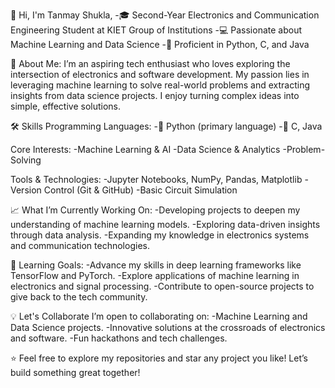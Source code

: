 
👋 Hi, I'm Tanmay Shukla,
-🎓 Second-Year Electronics and Communication Engineering Student at KIET Group of Institutions
-💻 Passionate about Machine Learning and Data Science
-🔧 Proficient in Python, C, and Java

🚀 About Me:
I’m an aspiring tech enthusiast who loves exploring the intersection of electronics and software development. 
My passion lies in leveraging machine learning to solve real-world problems and extracting insights from data science projects. 
I enjoy turning complex ideas into simple, effective solutions.

🛠️ Skills
Programming Languages:
-🐍 Python (primary language)
-🌟 C, Java

Core Interests:
-Machine Learning & AI
-Data Science & Analytics
-Problem-Solving

Tools & Technologies:
-Jupyter Notebooks, NumPy, Pandas, Matplotlib
-Version Control (Git & GitHub)
-Basic Circuit Simulation

📈 What I’m Currently Working On:
-Developing projects to deepen my understanding of machine learning models.
-Exploring data-driven insights through data analysis.
-Expanding my knowledge in electronics systems and communication technologies.

🌱 Learning Goals:
-Advance my skills in deep learning frameworks like TensorFlow and PyTorch.
-Explore applications of machine learning in electronics and signal processing.
-Contribute to open-source projects to give back to the tech community.

💡 Let's Collaborate
I’m open to collaborating on:
-Machine Learning and Data Science projects.
-Innovative solutions at the crossroads of electronics and software.
-Fun hackathons and tech challenges.

⭐ Feel free to explore my repositories and star any project you like! Let’s build something great together!
